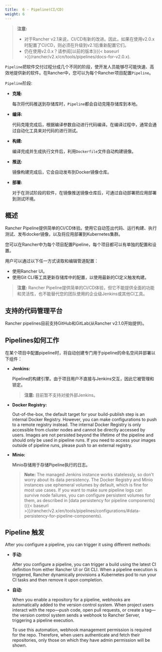 ```yaml
---
title:  6 - Pipeline(CI/CD)
weight: 6
---
```

>**注意:**
>
>- 对于Rancher v2.1来说，CI/CD有新的改进。因此，如果在使用v2.0.x时配置了CI/CD，则必须在升级到v2.1后重新配置它们。
>- 仍在使用v2.0.x？请参阅[以前的版本]({{< baseurl >}}/rancher/v2.x/cn/tools/pipelines/docs-for-v2.0.x).

`Pipeline`把软件交付过程分成几个不同的阶段，使开发人员能够尽可能快速、高效地提供新的软件。在Rancher中，您可以为每个Rancher项目配置`Pipeline`。

`Pipeline`阶段:

- **克隆:**

    每次将代码推送到存储库时，`Pipeline`都会自动克隆存储库到本地。

- **编译:**

    代码克隆完成后，根据编译参数自动进行代码编译。在编译过程中，通常会通过自动化工具来对代码的进行测试。

- **构建:**

    编译完成并生成执行文件后，利用`Dockerfile`文件自动构建镜像。

- **推送:**

    镜像构建完成后，它会自动发布到Docker镜像仓库。

- **部署:**

    对于在测试阶段的软件，在镜像推送镜像仓库后，可通过自动部署把应用部署到测试环境。

## 概述

Rancher Pipeline提供简单的CI/CD体验。使用它自动签出代码、运行构建、执行测试、发布docker镜像，以及将应用部署到Kubernetes集群。

您可以在Rancher中为每个项目配置Pipeline，每个项目都可以有单独的配置和设置。

用户可以通过以下任一方式读取和编辑管道配置：

- 使用Rancher UI。
- 使用Git CLI等工具更新存储库中的配置，以使用最新的CI定义触发构建。

>**注意:** Rancher Pipeline提供简单的CI/CD体验，但它不能提供全面的功能和灵活性，也不能替代您的团队使用的企业级Jenkins或其他CI工具。

## 支持的代码管理平台

Rancher pipelines目前支持GitHub和GitLab(从Rancher v2.1.0开始提供)。

## Pipelines如何工作

在某个项目中配置pipeline时，将自动创建专门用于pipeline的命名空间并部署以下组件：

- **Jenkins:**

    Pipeline的构建引擎。由于项目用户不直接与Jenkins交互，因此它被管理和锁定。

    >**注意:**  目前暂不支持对接外部Jenkins。

- **Docker Registry:**

    Out-of-the-box, the default target for your build-publish step is an internal Docker Registry. However, you can make configurations to push to a remote registry instead. The internal Docker Registry is only accessible from cluster nodes and cannot be directly accessed by users. Images are not persisted beyond the lifetime of the pipeline and should only be used in pipeline runs. If you need to access your images outside of pipeline runs, please push to an external registry.

- **Minio:**

    Minio存储用于存储Pipeline执行的日志。

  >**Note:** The managed Jenkins instance works statelessly, so don't worry about its data persistency. The Docker Registry and Minio instances use ephemeral volumes by default, which is fine for most use cases. If you want to make sure pipeline logs can survive node failures, you can configure persistent volumes for them, as described in [data persistency for pipeline components]({{< baseurl >}}/rancher/v2.x/en/tools/pipelines/configurations/#data-persistency-for-pipeline-components).

## Pipeline 触发

After you configure a pipeline, you can trigger it using different methods:

- **手动:**

    After you configure a pipeline, you can trigger a build using the latest CI definition from either Rancher UI or Git CLI.  When a pipeline execution is triggered, Rancher dynamically provisions a Kubernetes pod to run your CI tasks and then remove it upon completion.

- **自动:**

    When you enable a repository for a pipeline, webhooks are automatically added to the version control system. When project users interact with the repo—push code, open pull requests, or create a tag—the version control system sends a webhook to Rancher Server, triggering a pipeline execution.

    To use this automation, webhook management permission is required for the repo. Therefore, when users authenticate and fetch their repositories, only those on which they have admin permission will be shown.
